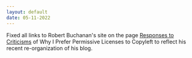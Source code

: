 ```yaml
---
layout: default
date: 05-11-2022
---
```


Fixed all links to Robert Buchanan's site on the page [Responses to Criticisms](/) of Why I Prefer Permissive Licenses to Copyleft to reflect his recent re-organization of his blog.
